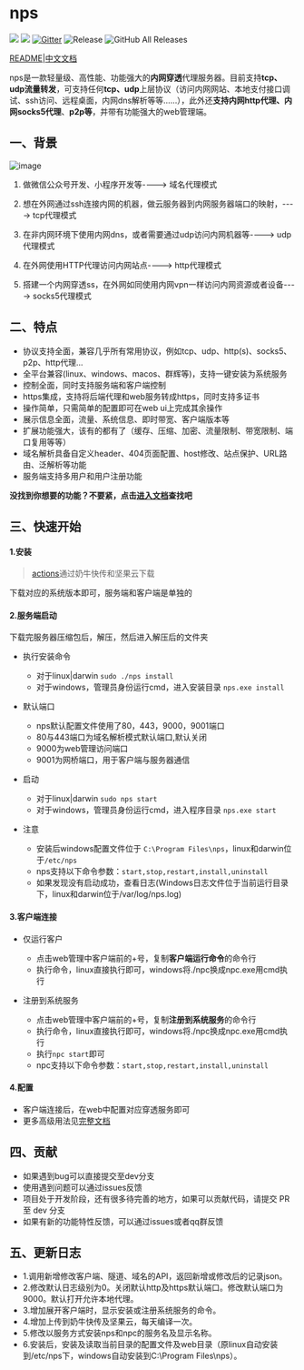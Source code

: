 
# nps
![](https://img.shields.io/github/stars/dreamskr/nps.svg)   ![](https://img.shields.io/github/forks/dreamskr/nps.svg)
[![Gitter](https://badges.gitter.im/cnlh-nps/community.svg)](https://gitter.im/cnlh-nps/community?utm_source=badge&utm_medium=badge&utm_campaign=pr-badge)
![Release](https://github.com/dreamskr/nps/workflows/Release/badge.svg)
![GitHub All Releases](https://img.shields.io/github/downloads/dreamskr/nps/total)

[README](https://github.com/dreamskr/nps/blob/master/README_EN.md)|[中文文档](https://github.com/dreamskr/nps/blob/master/README.md)

nps是一款轻量级、高性能、功能强大的**内网穿透**代理服务器。目前支持**tcp、udp流量转发**，可支持任何**tcp、udp**上层协议（访问内网网站、本地支付接口调试、ssh访问、远程桌面，内网dns解析等等……），此外还**支持内网http代理、内网socks5代理**、**p2p等**，并带有功能强大的web管理端。


## 一、背景
![image](https://github.com/dreamskr/nps/blob/master/image/web.png?raw=true)

1. 做微信公众号开发、小程序开发等----> 域名代理模式

2. 想在外网通过ssh连接内网的机器，做云服务器到内网服务器端口的映射，----> tcp代理模式

3. 在非内网环境下使用内网dns，或者需要通过udp访问内网机器等----> udp代理模式

4. 在外网使用HTTP代理访问内网站点----> http代理模式

5. 搭建一个内网穿透ss，在外网如同使用内网vpn一样访问内网资源或者设备----> socks5代理模式
## 二、特点
- 协议支持全面，兼容几乎所有常用协议，例如tcp、udp、http(s)、socks5、p2p、http代理...
- 全平台兼容(linux、windows、macos、群辉等)，支持一键安装为系统服务
- 控制全面，同时支持服务端和客户端控制
- https集成，支持将后端代理和web服务转成https，同时支持多证书
- 操作简单，只需简单的配置即可在web ui上完成其余操作
- 展示信息全面，流量、系统信息、即时带宽、客户端版本等
- 扩展功能强大，该有的都有了（缓存、压缩、加密、流量限制、带宽限制、端口复用等等）
- 域名解析具备自定义header、404页面配置、host修改、站点保护、URL路由、泛解析等功能
- 服务端支持多用户和用户注册功能

**没找到你想要的功能？不要紧，点击[进入文档](https://dreamskr.github.io/nps)查找吧**
## 三、快速开始

#### 1.安装
> [actions](https://github.com/dreamskr/nps/actions)通过奶牛快传和坚果云下载

下载对应的系统版本即可，服务端和客户端是单独的

#### 2.服务端启动
下载完服务器压缩包后，解压，然后进入解压后的文件夹

- 执行安装命令
	* 对于linux|darwin ```sudo ./nps install```
	* 对于windows，管理员身份运行cmd，进入安装目录 ```nps.exe install```

- 默认端口
	* nps默认配置文件使用了80，443，9000，9001端口
	* 80与443端口为域名解析模式默认端口,默认关闭
	* 9000为web管理访问端口
	* 9001为网桥端口，用于客户端与服务器通信

- 启动
	* 对于linux|darwin ```sudo nps start```
	* 对于windows，管理员身份运行cmd，进入程序目录 ```nps.exe start```

- 注意
	* 安装后windows配置文件位于 ```C:\Program Files\nps```，linux和darwin位于```/etc/nps```
	* nps支持以下命令参数：```start,stop,restart,install,uninstall```
	* 如果发现没有启动成功，查看日志(Windows日志文件位于当前运行目录下，linux和darwin位于/var/log/nps.log)

#### 3.客户端连接
- 仅运行客户
	* 点击web管理中客户端前的+号，复制**客户端运行命令**的命令行
	* 执行命令，linux直接执行即可，windows将./npc换成npc.exe用cmd执行

- 注册到系统服务
	* 点击web管理中客户端前的+号，复制**注册到系统服务**的命令行
	* 执行命令，linux直接执行即可，windows将./npc换成npc.exe用cmd执行
	* 执行```npc start```即可
	* npc支持以下命令参数：```start,stop,restart,install,uninstall```

#### 4.配置
- 客户端连接后，在web中配置对应穿透服务即可
- 更多高级用法见[完整文档](https://dreamskr.github.io/nps)

## 四、贡献
- 如果遇到bug可以直接提交至dev分支
- 使用遇到问题可以通过issues反馈
- 项目处于开发阶段，还有很多待完善的地方，如果可以贡献代码，请提交 PR 至 dev 分支
- 如果有新的功能特性反馈，可以通过issues或者qq群反馈

## 五、更新日志
- 1.调用新增修改客户端、隧道、域名的API，返回新增或修改后的记录json。
- 2.修改默认日志级别为0。关闭默认http及https默认端口。修改默认端口为9000。默认打开允许本地代理。
- 3.增加展开客户端时，显示安装或注册系统服务的命令。
- 4.增加上传到奶牛快传及坚果云，每天编译一次。
- 5.修改以服务方式安装nps和npc的服务名及显示名称。
- 6.安装后，安装及读取当前目录的配置文件及web目录（原linux自动安装到/etc/nps下，windows自动安装到C:\Program Files\nps）。
